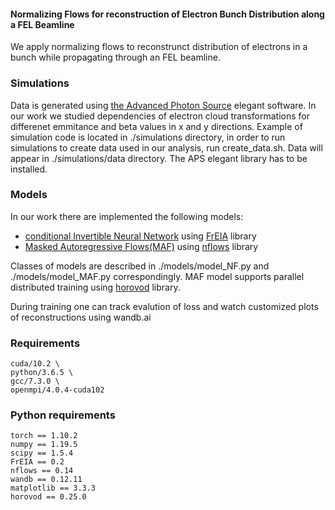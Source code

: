#### Normalizing Flows for reconstruction of Electron Bunch Distribution along a FEL Beamline

We apply normalizing flows to reconstrunct distribution of electrons in a bunch while propagating through an FEL beamline. 

### Simulations

Data is generated using [the Advanced Photon Source](https://www.aps.anl.gov/Accelerator-Operations-Physics/Software) elegant software. 
In our work we studied dependencies of electron cloud transformations for differenet emmitance and beta values in x and y directions. 
Example of simulation code is located in ./simulations directory, in order to run simulations to create data used in our analysis, run create_data.sh.
Data will appear in ./simulations/data directory. The APS elegant library has to be installed.

### Models

In our work there are implemented the following models:

* [conditional Invertible Neural Network](https://arxiv.org/abs/1907.02392) using [FrEIA](https://github.com/vislearn/FrEIA) library
* [Masked Autoregressive Flows(MAF)](https://papers.nips.cc/paper/2017/hash/6c1da886822c67822bcf3679d04369fa-Abstract.html) using [nflows](https://github.com/bayesiains/nflows) library

Classes of models are described in ./models/model_NF.py and ./models/model_MAF.py correspondingly.
MAF model supports parallel distributed training using [horovod](https://github.com/horovod/horovod) library.

During training one can track evalution of loss and watch customized plots of reconstructions using wandb.ai

### Requirements
    cuda/10.2 \
    python/3.6.5 \
    gcc/7.3.0 \
    openmpi/4.0.4-cuda102 
    
### Python requirements
    torch == 1.10.2
    numpy == 1.19.5
    scipy == 1.5.4
    FrEIA == 0.2
    nflows == 0.14
    wandb == 0.12.11
    matplotlib == 3.3.3
    horovod == 0.25.0